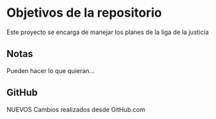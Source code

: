 # Objetivos de la repositorio

Este proyecto se encarga de manejar los planes de la liga de la justicia


## Notas
Pueden hacer lo que quieran...

## GitHub
NUEVOS Cambios realizados desde GitHub.com 
